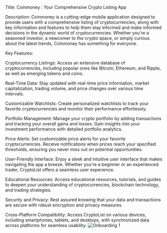 Title: Coinmoney : Your Comprehensive Crypto Listing App

Description:
Coinmoney is a cutting-edge mobile application designed to provide users with a comprehensive listing of cryptocurrencies, along with key information and features to help them stay informed and make informed decisions in the dynamic world of cryptocurrencies. Whether you're a seasoned investor, a newcomer to the crypto space, or simply curious about the latest trends, Coinmoney has something for everyone.

Key Features:

Cryptocurrency Listings: Access an extensive database of cryptocurrencies, including popular ones like Bitcoin, Ethereum, and Ripple, as well as emerging tokens and coins.

Real-Time Data: Stay updated with real-time price information, market capitalization, trading volume, and price changes over various time intervals.

Customizable Watchlists: Create personalized watchlists to track your favorite cryptocurrencies and monitor their performance effortlessly.

Portfolio Management: Manage your crypto portfolio by adding transactions and tracking your overall gains and losses. Gain insights into your investment performance with detailed portfolio analytics.


Price Alerts: Set customizable price alerts for your favorite cryptocurrencies. Receive notifications when prices reach your specified thresholds, ensuring you never miss out on potential opportunities.

User-Friendly Interface: Enjoy a sleek and intuitive user interface that makes navigating the app a breeze. Whether you're a beginner or an experienced trader, CryptoList offers a seamless user experience.

Educational Resources: Access educational resources, tutorials, and guides to deepen your understanding of cryptocurrencies, blockchain technology, and trading strategies.

Security and Privacy: Rest assured knowing that your data and transactions are secure with robust encryption and privacy measures.

Cross-Platform Compatibility: Access CryptoList on various devices, including smartphones, tablets, and desktops, with synchronized data across platforms for seamless usability.
![Onboarding 1](https://github.com/Codebox124/Crypto-Listing-App/assets/105174934/ea9814f0-583d-439c-a871-4106c01bca6a)
